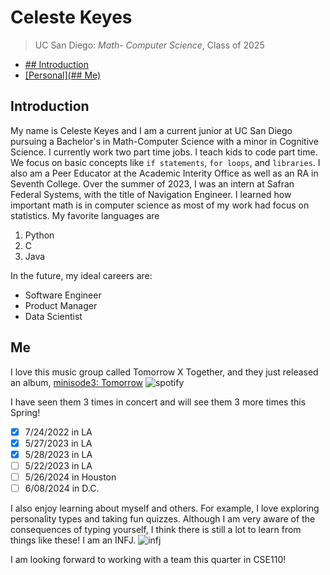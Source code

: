 # **Celeste Keyes**
> UC San Diego: *Math- Computer Science*, Class of 2025
> 
- [## Introduction](https://github.com/celesteck/CSE110-Project/blob/main/index.md#introduction)
- [[Personal](## Me)](https://github.com/celesteck/CSE110-Project/blob/main/index.md#me)



## **Introduction**
My name is Celeste Keyes and I am a current junior at UC San Diego pursuing a Bachelor's in Math-Computer Science with a minor in Cognitive Science. I currently work two part time jobs. I teach kids to code part time. We focus on basic concepts like `if statements`, `for loops`, and `libraries`. I also am a Peer Educator at the Academic Interity Office as well as an RA in Seventh College. Over the summer of 2023, I was an intern at Safran Federal Systems, with the title of Navigation Engineer. I learned how important math is in computer science as most of my work had focus on statistics.
My favorite languages are 
1. Python
2. C
3. Java

In the future, my ideal careers are:
- Software Engineer
- Product Manager
- Data Scientist

## **Me**
I love this music group called Tomorrow X Together, and they just released an album, [minisode3: Tomorrow](https://open.spotify.com/album/0mDwrOXZHN1lgCNeBvkBbj?si=2qzwIZpwR1uYKhsoBntPkw)
![spotify](https://media.discordapp.net/attachments/780223437602816024/1227079817128579072/image0.jpg?ex=66271a22&is=6614a522&hm=ced205fee63ff97c3cbc1d6243e713583ebbb3890458d6a19fe6218be63ed7b4&=&format=webp&width=562&height=662)

I have seen them 3 times in concert and will see them 3 more times this Spring!
- [x] 7/24/2022 in LA
- [x] 5/27/2023 in LA
- [x] 5/28/2023 in LA
- [ ] 5/22/2023 in LA
- [ ] 5/26/2024 in Houston
- [ ] 6/08/2024 in D.C.

I also enjoy learning about myself and others. For example, I love exploring personality types and taking fun quizzes. Although I am very aware of the consequences of typing yourself, I think there is still a lot to learn from things like these! 
I am an INFJ. ![infj](https://c4.staticflickr.com/4/3871/18216353004_fefb8f960d.jpg) 

I am looking forward to working with a team this quarter in CSE110! 
